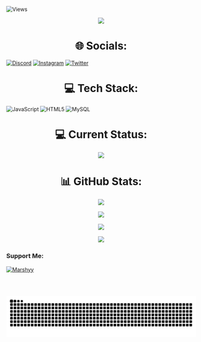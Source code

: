  
![Views](https://komarev.com/ghpvc/?username=marshxan&style=flat-square&color=ff69b4)



<p align="center">
<img src="https://readme-typing-svg.herokuapp.com?font=roboto&color=%23F7C51D&size=18&vCenter=true&height=16&lines=👋+Hey+there,+I'm+Marshy...+I+code">
</p>







<h1 align="center"> 🌐 Socials: </h1>

[![Discord](https://img.shields.io/badge/Discord-%237289DA.svg?logo=discord&logoColor=white)](htttps://discord.gg/dB7aTvKfpf) [![Instagram](https://img.shields.io/badge/Instagram-%23E4405F.svg?logo=Instagram&logoColor=white)](https://instagram.com/r.marshyy_) [![Twitter](https://img.shields.io/badge/Twitter-%231DA1F2.svg?logo=Twitter&logoColor=white)](https://twitter.com/marshxan) 




<h1 align="center"> 💻 Tech Stack: </h1>

![JavaScript](https://img.shields.io/badge/javascript-%23323330.svg?style=for-the-badge&logo=javascript&logoColor=%23F7DF1E)  ![HTML5](https://img.shields.io/badge/html5-%23E34F26.svg?style=for-the-badge&logo=html5&logoColor=white)   ![MySQL](https://img.shields.io/badge/mysql-%2300f.svg?style=for-the-badge&logo=mysql&logoColor=white)

 

<h1 align="center"> 💻 Current Status: </h1>


<p align="center">
<img src="https://lanyard.cnrad.dev/api/931980616344416316">
</p>



<h1 align="center"> 📊 GitHub Stats: </h1>

<p align="center">
<img src="https://github-readme-stats.vercel.app/api?username=Marshxan&show_icons=true&theme=dracula">
</p>

<p align="center">
<img src="https://github-readme-stats.vercel.app/api/top-langs/?username=Marshxan&layout=compact&theme=dracula&langs_count=8">
</p>

<p align="center">
<img src="https://github-readme-stats.vercel.app/api/pin/?username=Marshxan&repo=qb-inventoryfood&theme=dracula">
</p>

<p align="center">
<img src="https://github-profile-trophy.vercel.app/?username=Marshxan&theme=dracula&no-bg=false">
</p>



<h3 align="left">Support Me:</h3>
<p><a href="https://www.buymeacoffee.com/marshyy"> <img align="center" src="https://cdn.buymeacoffee.com/buttons/v2/default-yellow.png" height="50" width="210" alt="Marshyy" /></a></p><br><br>


<p align="center">
<img src="https://github.com/VishwaGauravIn/VishwaGauravIn/blob/output/github-contribution-grid-snake.svg">
</p>

